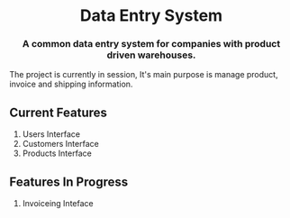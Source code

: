 <h1 align="center">Data Entry System</h1>
<h3 align="center">A common data entry system for companies with product driven warehouses.</h3>
<p>The project is currently in session, It's main purpose is manage product, invoice and shipping information.</p>

## Current Features
<ol>
    <li>Users Interface</li>
    <li>Customers Interface</li>
    <li>Products Interface</li>
</ol>

## Features In Progress
<ol>
    <li>Invoiceing Inteface</li>
</ol>
